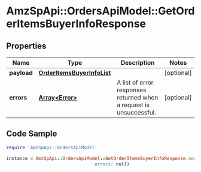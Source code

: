# AmzSpApi::OrdersApiModel::GetOrderItemsBuyerInfoResponse

## Properties

Name | Type | Description | Notes
------------ | ------------- | ------------- | -------------
**payload** | [**OrderItemsBuyerInfoList**](OrderItemsBuyerInfoList.md) |  | [optional] 
**errors** | [**Array&lt;Error&gt;**](Error.md) | A list of error responses returned when a request is unsuccessful. | [optional] 

## Code Sample

```ruby
require 'AmzSpApi::OrdersApiModel'

instance = AmzSpApi::OrdersApiModel::GetOrderItemsBuyerInfoResponse.new(payload: null,
                                 errors: null)
```


